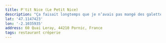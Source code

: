 ```yaml
---
title: P'tit Nice (Le Petit Nice)
description: "Ça faisait longtemps que je n’avais pas mangé des galettes et des crêpes aussi bonnes ! Service super sympa et cadre cool."
lat: '47.1147423'
lon: '-2.1035935'
address: 60 Quai Leray, 44210 Pornic, France
tags: restaurant crêperie
---
```

